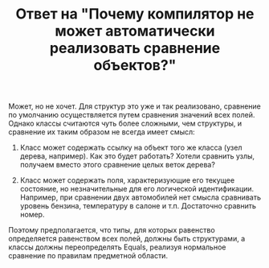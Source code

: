 ﻿---
title: "Ответ на \"Почему компилятор не может автоматически реализовать сравнение объектов?\""
se.owner.user_id: 240512
se.owner.display_name: "MSDN.WhiteKnight"
se.owner.link: "https://ru.stackoverflow.com/users/240512/msdn-whiteknight"
se.answer_id: 906827
se.question_id: 906595
se.post_type: answer
se.is_accepted: False
---
<p>Может, но не хочет. Для структур это уже и так реализовано, сравнение по умолчанию осуществляется путем сравнения значений всех полей. Однако классы считаются чуть более сложными, чем структуры, и сравнение их таким образом не всегда имеет смысл:</p>

<ol>
<li><p>Класс может содержать ссылку на объект того же класса (узел дерева, например). Как это будет работать? Хотели сравнить узлы, получаем вместо этого сравнение целых веток дерева?</p></li>
<li><p>Класс может содержать поля, характеризующие его текущее состояние, но незначительные для его логической идентификации. Например, при сравнении двух автомобилей нет смысла сравнивать уровень бензина, температуру в салоне и т.п. Достаточно сравнить номер.</p></li>
</ol>

<p>Поэтому предполагается, что типы, для которых равенство определяется равенством всех полей, должны быть структурами, а классы должны переопределять Equals, реализуя нормальное сравнение по правилам предметной области.</p>
